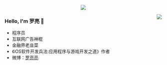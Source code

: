 <p align="center">
  <img src="https://github-profile-trophy.vercel.app/?username=wuleying&theme=flat">
</p>
<p>
  <img align="right" src="https://github-readme-stats.vercel.app/api?username=wuleying&show_icons=true&icon_color=805AD5&text_color=718096&bg_color=ffffff&hide_title=true" />
</p>

### Hello, I'm 罗亮 👋

- 程序员 
- 互联网广告神棍
- 金融界老韭菜
- 《iOS软件开发兵法:应用程序与游戏开发之道》作者
- 微博：[罗亮亮](https://weibo.com/208366565)

